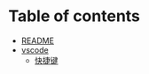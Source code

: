 # Table of contents

* [README](README.md)
* [vscode](vscode/README.md)
  * [快捷键](vscode/shortcut.md)

